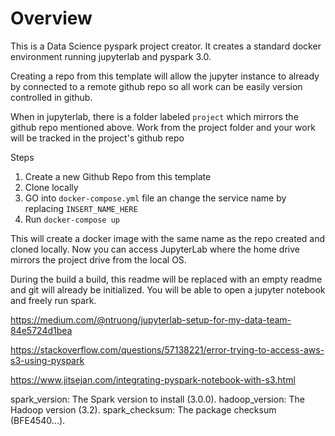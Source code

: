 # Overview
This is a Data Science pyspark project creator. It creates a standard docker environment running jupyterlab and pyspark 3.0.

Creating a repo from this template will allow the jupyter instance to already by connected to a remote github repo so all work can be easily version controlled in github.

When in jupyterlab, there is a folder labeled `project` which mirrors the github repo mentioned above. Work from the project folder and your work will be tracked in the project's github repo

Steps
1. Create a new Github Repo from this template
2. Clone locally
3. GO into `docker-compose.yml` file an change the service name by replacing `INSERT_NAME_HERE`
4. Run `docker-compose up`

This will create a docker image with the same name as the repo created and cloned locally. Now you can access JupyterLab where the home drive mirrors the project drive from the local OS.

During the build a build, this readme will be replaced with an empty readme and git will already be initialized. You will be able to open a jupyter notebook and freely run spark. 









https://medium.com/@ntruong/jupyterlab-setup-for-my-data-team-84e5724d1bea

https://stackoverflow.com/questions/57138221/error-trying-to-access-aws-s3-using-pyspark

https://www.jitsejan.com/integrating-pyspark-notebook-with-s3.html


spark_version: The Spark version to install (3.0.0).
hadoop_version: The Hadoop version (3.2).
spark_checksum: The package checksum (BFE4540...).
